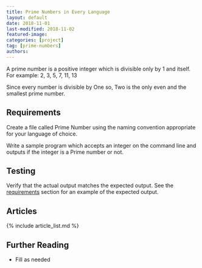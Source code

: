```yaml
---
title: Prime Numbers in Every Language
layout: default
date: 2018-11-01
last-modified: 2018-11-02
featured-image:
categories: [project]
tag: [prime-numbers]
authors:
---
```


A prime number is a positive integer which is divisible only by 1 and itself.
For example: 2, 3, 5, 7, 11, 13

Since every number is divisible by One so, Two is the only even and the
smallest prime number.


## Requirements

Create a file called Prime Number using the naming
convention appropriate for your language of choice.

Write a sample program which accepts an integer on the command line
and outputs if the integer is a Prime number or not.

## Testing

Verify that the actual output matches the expected output. See the
[requirements][1] section for an example of the expected output.

## Articles

{% include article_list.md %}

## Further Reading

- Fill as needed

[1]: #requirements
